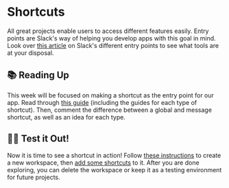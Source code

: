 # Shortcuts

All great projects enable users to access different features easily. Entry points are Slack's way of helping you develop apps with this goal in mind.  Look over [this article](https://api.slack.com/interactivity/entry-points) on Slack's different entry points to see what tools are at your disposal. 

## 📚 Reading Up 

This week will be focused on making a shortcut as the entry point for our app. Read through [this guide](https://api.slack.com/interactivity/shortcuts) (including the guides for each type of shortcut). Then, comment the difference between a global and message shortcut, as well as an idea for each type. 



## 🧑‍💻 Test it Out!

Now it is time to see a shortcut in action! Follow [these instructions](https://slack.com/help/articles/206845317-Create-a-Slack-workspace) to create a new workspace, then [add some shortcuts](https://bitdarlene.slack.com/apps/collection/shortcuts) to it. After you are done exploring, you can delete the workspace or keep it as a testing environment for future projects.



